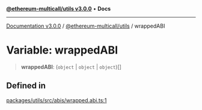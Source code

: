 [**@ethereum-multicall/utils v3.0.0**](../README.md) • **Docs**

***

[Documentation v3.0.0](../../../packages.md) / [@ethereum-multicall/utils](../README.md) / wrappedABI

# Variable: wrappedABI

> **wrappedABI**: (`object` \| `object` \| `object`)[]

## Defined in

[packages/utils/src/abis/wrapped.abi.ts:1](https://github.com/niZmosis/ethereum-multicall/blob/759805f36c7ddb05e5fad0eb8478dcf22871af59/packages/utils/src/abis/wrapped.abi.ts#L1)
